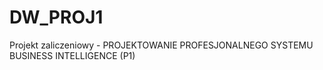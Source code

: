 # DW_PROJ1

Projekt zaliczeniowy - PROJEKTOWANIE PROFESJONALNEGO SYSTEMU BUSINESS INTELLIGENCE (P1)

